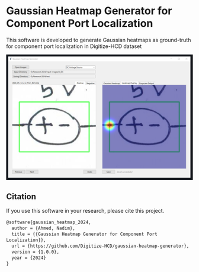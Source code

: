 # Gaussian Heatmap Generator for Component Port Localization
This software is developed to generate Gaussian heatmaps as ground-truth for component port localization in Digitize-HCD dataset

</div>

<p align="center">
<img src="images/image-1.png" width="800">
</p>



## Citation

If you use this software in your research, please cite this project.

```
@software{gaussian_heatmap_2024,
  author = {Ahmed, Nadim},
  title = {{Gaussian Heatmap Generator for Component Port Localization}},
  url = {https://github.com/Digitize-HCD/gaussian-heatmap-generator},
  version = {1.0.0},
  year = {2024}
}
```
